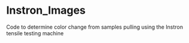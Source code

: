 # Instron_Images
Code to determine color change from samples pulling using the Instron tensile testing machine
